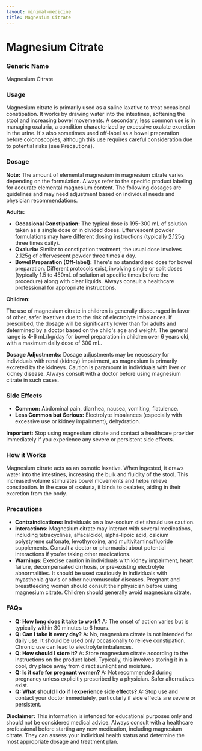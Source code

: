 ```yaml
---
layout: minimal-medicine
title: Magnesium Citrate
---
```


# Magnesium Citrate
### Generic Name
Magnesium Citrate

### Usage
Magnesium citrate is primarily used as a saline laxative to treat occasional constipation.  It works by drawing water into the intestines, softening the stool and increasing bowel movements.  A secondary, less common use is in managing oxaluria, a condition characterized by excessive oxalate excretion in the urine.  It's also sometimes used off-label as a bowel preparation before colonoscopies, although this use requires careful consideration due to potential risks (see Precautions).

### Dosage

**Note:**  The amount of elemental magnesium in magnesium citrate varies depending on the formulation. Always refer to the specific product labeling for accurate elemental magnesium content.  The following dosages are guidelines and may need adjustment based on individual needs and physician recommendations.

**Adults:**

* **Occasional Constipation:**  The typical dose is 195-300 mL of solution taken as a single dose or in divided doses.  Effervescent powder formulations may have different dosing instructions (typically 2.125g three times daily).
* **Oxaluria:**  Similar to constipation treatment, the usual dose involves 2.125g of effervescent powder three times a day.
* **Bowel Preparation (Off-label):** There's no standardized dose for bowel preparation.  Different protocols exist, involving single or split doses (typically 1.5 to 450mL of solution at specific times before the procedure) along with clear liquids.  Always consult a healthcare professional for appropriate instructions.

**Children:**

The use of magnesium citrate in children is generally discouraged in favor of other, safer laxatives due to the risk of electrolyte imbalances.  If prescribed, the dosage will be significantly lower than for adults and determined by a doctor based on the child's age and weight.  The general range is 4-6 mL/kg/day for bowel preparation in children over 6 years old, with a maximum daily dose of 300 mL.

**Dosage Adjustments:**  Dosage adjustments may be necessary for individuals with renal (kidney) impairment, as magnesium is primarily excreted by the kidneys.  Caution is paramount in individuals with liver or kidney disease.  Always consult with a doctor before using magnesium citrate in such cases.


### Side Effects

* **Common:** Abdominal pain, diarrhea, nausea, vomiting, flatulence.
* **Less Common but Serious:** Electrolyte imbalances (especially with excessive use or kidney impairment), dehydration.

**Important:** Stop using magnesium citrate and contact a healthcare provider immediately if you experience any severe or persistent side effects.


### How it Works
Magnesium citrate acts as an osmotic laxative.  When ingested, it draws water into the intestines, increasing the bulk and fluidity of the stool.  This increased volume stimulates bowel movements and helps relieve constipation. In the case of oxaluria, it binds to oxalates, aiding in their excretion from the body.


### Precautions

* **Contraindications:** Individuals on a low-sodium diet should use caution.
* **Interactions:** Magnesium citrate may interact with several medications, including tetracyclines, alfacalcidol, alpha-lipoic acid, calcium polystyrene sulfonate, levothyroxine, and multivitamins/fluoride supplements.  Consult a doctor or pharmacist about potential interactions if you're taking other medications.
* **Warnings:** Exercise caution in individuals with kidney impairment, heart failure, decompensated cirrhosis, or pre-existing electrolyte abnormalities. It should be used cautiously in individuals with myasthenia gravis or other neuromuscular diseases.  Pregnant and breastfeeding women should consult their physician before using magnesium citrate.  Children should generally avoid magnesium citrate.


### FAQs

* **Q: How long does it take to work?** A: The onset of action varies but is typically within 30 minutes to 6 hours.
* **Q: Can I take it every day?** A: No, magnesium citrate is not intended for daily use.  It should be used only occasionally to relieve constipation.  Chronic use can lead to electrolyte imbalances.
* **Q: How should I store it?** A: Store magnesium citrate according to the instructions on the product label. Typically, this involves storing it in a cool, dry place away from direct sunlight and moisture.
* **Q: Is it safe for pregnant women?** A:  Not recommended during pregnancy unless explicitly prescribed by a physician. Safer alternatives exist.
* **Q:  What should I do if I experience side effects?** A: Stop use and contact your doctor immediately, particularly if side effects are severe or persistent.


**Disclaimer:** This information is intended for educational purposes only and should not be considered medical advice. Always consult with a healthcare professional before starting any new medication, including magnesium citrate.  They can assess your individual health status and determine the most appropriate dosage and treatment plan.
